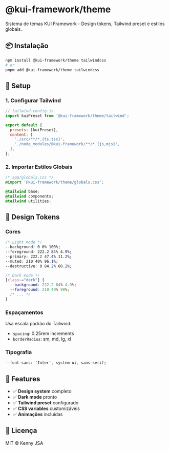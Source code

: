 # @kui-framework/theme

Sistema de temas KUI Framework - Design tokens, Tailwind preset e estilos globais.

## 📦 Instalação

```bash
npm install @kui-framework/theme tailwindcss
# or
pnpm add @kui-framework/theme tailwindcss
```

## 🚀 Setup

### 1. Configurar Tailwind

```js
// tailwind.config.js
import kuiPreset from '@kui-framework/theme/tailwind';

export default {
  presets: [kuiPreset],
  content: [
    './src/**/*.{ts,tsx}',
    './node_modules/@kui-framework/**/*.{js,mjs}',
  ],
};
```

### 2. Importar Estilos Globais

```css
/* app/globals.css */
@import '@kui-framework/theme/globals.css';

@tailwind base;
@tailwind components;
@tailwind utilities;
```

## 🎨 Design Tokens

### Cores

```css
/* Light mode */
--background: 0 0% 100%;
--foreground: 222.2 84% 4.9%;
--primary: 222.2 47.4% 11.2%;
--muted: 210 40% 96.1%;
--destructive: 0 84.2% 60.2%;

/* Dark mode */
[class~="dark"] {
  --background: 222.2 84% 4.9%;
  --foreground: 210 40% 98%;
  /* ... */
}
```

### Espaçamentos

Usa escala padrão do Tailwind:
- `spacing`: 0.25rem increments
- `borderRadius`: sm, md, lg, xl

### Tipografia

```css
--font-sans: 'Inter', system-ui, sans-serif;
```

## 🎯 Features

- ✅ **Design system** completo
- ✅ **Dark mode** pronto
- ✅ **Tailwind preset** configurado
- ✅ **CSS variables** customizáveis
- ✅ **Animações** incluídas

## 📄 Licença

MIT © Kenny JSA
